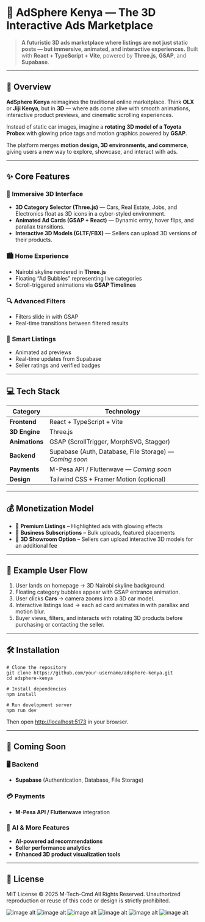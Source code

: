 # 💠 AdSphere Kenya — The 3D Interactive Ads Marketplace

> **A futuristic 3D ads marketplace where listings are not just static posts — but immersive, animated, and interactive experiences.**
> Built with **React + TypeScript + Vite**, powered by **Three.js**, **GSAP**, and **Supabase**.

---

## 🧠 Overview

**AdSphere Kenya** reimagines the traditional online marketplace.
Think **OLX** or **Jiji Kenya**, but in **3D** — where ads come alive with smooth animations, interactive product previews, and cinematic scrolling experiences.

Instead of static car images, imagine a **rotating 3D model of a Toyota Probox** with glowing price tags and motion graphics powered by **GSAP**.

The platform merges **motion design, 3D environments, and commerce**, giving users a new way to explore, showcase, and interact with ads.

---

## ✨ Core Features

### 🚀 Immersive 3D Interface

* **3D Category Selector (Three.js)** — Cars, Real Estate, Jobs, and Electronics float as 3D icons in a cyber-styled environment.
* **Animated Ad Cards (GSAP + React)** — Dynamic entry, hover flips, and parallax transitions.
* **Interactive 3D Models (GLTF/FBX)** — Sellers can upload 3D versions of their products.

### 🏙️ Home Experience

* Nairobi skyline rendered in **Three.js**
* Floating “Ad Bubbles” representing live categories
* Scroll-triggered animations via **GSAP Timelines**

### 🔍 Advanced Filters

* Filters slide in with GSAP
* Real-time transitions between filtered results

### 💬 Smart Listings

* Animated ad previews
* Real-time updates from Supabase
* Seller ratings and verified badges

---

## 💻 Tech Stack

| Category       | Technology                                              |
| -------------- | ------------------------------------------------------- |
| **Frontend**   | React + TypeScript + Vite                               |
| **3D Engine**  | Three.js                                                |
| **Animations** | GSAP (ScrollTrigger, MorphSVG, Stagger)                 |
| **Backend**    | Supabase (Auth, Database, File Storage) — *Coming soon* |
| **Payments**   | M-Pesa API / Flutterwave — *Coming soon*                |
| **Design**     | Tailwind CSS + Framer Motion (optional)                 |

---

## 💰 Monetization Model

* 🔸 **Premium Listings** – Highlighted ads with glowing effects
* 🔸 **Business Subscriptions** – Bulk uploads, featured placements
* 🔸 **3D Showroom Option** – Sellers can upload interactive 3D models for an additional fee

---

## 🧭 Example User Flow

1. User lands on homepage → 3D Nairobi skyline background.
2. Floating category bubbles appear with GSAP entrance animation.
3. User clicks **Cars** → camera zooms into a 3D car model.
4. Interactive listings load → each ad card animates in with parallax and motion blur.
5. Buyer views, filters, and interacts with rotating 3D products before purchasing or contacting the seller.

---

## 🛠️ Installation

```
# Clone the repository
git clone https://github.com/your-username/adsphere-kenya.git
cd adsphere-kenya

# Install dependencies
npm install

# Run development server
npm run dev
```

Then open [http://localhost:5173](http://localhost:5173) in your browser.

---

## 🧩 Coming Soon

### 🖥️ Backend

* **Supabase** (Authentication, Database, File Storage)

### 💳 Payments

* **M-Pesa API / Flutterwave** integration

### 🤖 AI & More Features

* **AI-powered ad recommendations**
* **Seller performance analytics**
* **Enhanced 3D product visualization tools**

---

## 📄 License

MIT License © 2025 M-Tech-Cmd
All Rights Reserved.
Unauthorized reproduction or reuse of this code or design is strictly prohibited.

![image alt](https://github.com/M-tech-cmd/AdSphere-3D-Marketplace/blob/6b6b9e4b261f8a4068ee22f7355e38bf71f72e5c/public/WhatsApp%20Image%202025-10-11%20at%2010.40.06_98357fbc.jpg)
![image alt](https://github.com/M-tech-cmd/AdSphere-3D-Marketplace/blob/6b6b9e4b261f8a4068ee22f7355e38bf71f72e5c/public/WhatsApp%20Image%202025-10-11%20at%2010.40.07_dbf56d08.jpg)
![image alt](https://github.com/M-tech-cmd/AdSphere-3D-Marketplace/blob/6b6b9e4b261f8a4068ee22f7355e38bf71f72e5c/public/WhatsApp%20Image%202025-10-11%20at%2010.40.07_3840e4d1.jpg)
![image alt](https://github.com/M-tech-cmd/AdSphere-3D-Marketplace/blob/6b6b9e4b261f8a4068ee22f7355e38bf71f72e5c/public/WhatsApp%20Image%202025-10-11%20at%2010.40.07_4816bae4.jpg)
![image alt](https://github.com/M-tech-cmd/AdSphere-3D-Marketplace/blob/6b6b9e4b261f8a4068ee22f7355e38bf71f72e5c/public/WhatsApp%20Image%202025-10-11%20at%2010.40.07_0cf88445.jpg)
![image alt](https://github.com/M-tech-cmd/AdSphere-3D-Marketplace/blob/6b6b9e4b261f8a4068ee22f7355e38bf71f72e5c/public/WhatsApp%20Image%202025-10-11%20at%2010.40.07_6c6092ad.jpg)
